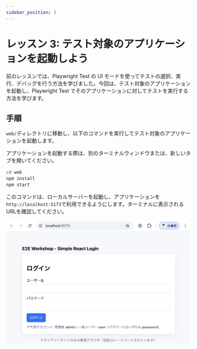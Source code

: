 ```yaml
---
sidebar_position: 3
---
```


# レッスン 3: テスト対象のアプリケーションを起動しよう

前のレッスンでは、Playwright Test の UI モードを使ってテストの選択、実行、デバッグを行う方法を学びました。今回は、テスト対象のアプリケーションを起動し、Playwright Test でそのアプリケーションに対してテストを実行する方法を学びます。

## 手順

`web/`ディレクトリに移動し、以下のコマンドを実行してテスト対象のアプリケーションを起動します。

アプリケーションを起動する際は、別のターミナルウィンドウまたは、新しいタブを開いてください。

```bash
cd web
npm install
npm start
```

このコマンドは、ローカルサーバーを起動し、アプリケーションを`http://localhost:5173`で利用できるようにします。ターミナルに表示されるURLを確認してください。

![](img/008.png)
